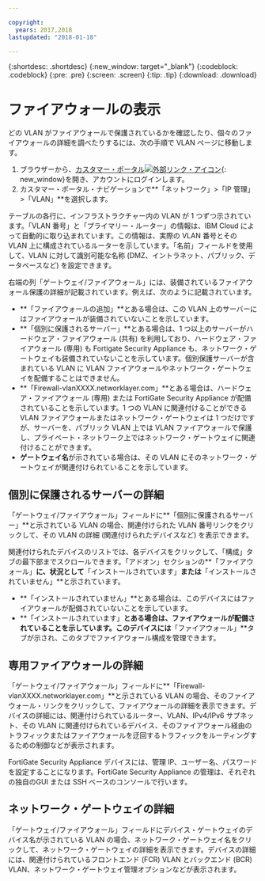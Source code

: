 ```yaml
---

copyright:
  years: 2017,2018
lastupdated: "2018-01-18"

---
```


{:shortdesc: .shortdesc}
{:new_window: target="_blank"}
{:codeblock: .codeblock}
{:pre: .pre}
{:screen: .screen}
{:tip: .tip}
{:download: .download}

# ファイアウォールの表示

どの VLAN がファイアウォールで保護されているかを確認したり、個々のファイアウォールの詳細を調べたりするには、次の手順で VLAN ページに移動します。

1. ブラウザーから、[カスタマー・ポータル![外部リンク・アイコン](../../icons/launch-glyph.svg "外部リンク・アイコン")](https://control.softlayer.com/){: new_window}を開き、アカウントにログインします。
2. カスタマー・ポータル・ナビゲーションで**「ネットワーク」>「IP 管理」>「VLAN」**を選択します。

テーブルの各行に、インフラストラクチャー内の VLAN が 1 つずつ示されています。「VLAN 番号」と「プライマリー・ルーター」の情報は、IBM Cloud によって自動的に取り込まれています。この情報は、実際の VLAN 番号とその VLAN 上に構成されているルーターを示しています。「名前」フィールドを使用して、VLAN に対して識別可能な名称 (DMZ、イントラネット、パブリック、データベースなど) を設定できます。

右端の列「ゲートウェイ/ファイアウォール」には、装備されているファイアウォール保護の詳細が記載されています。例えば、次のように記載されています。

- **「ファイアウォールの追加」**とある場合は、この VLAN 上のサーバーにはファイアウォールが装備されていないことを示しています。
- **「個別に保護されるサーバー」**とある場合は、1 つ以上のサーバーがハードウェア・ファイアウォール (共有) を利用しており、ハードウェア・ファイアウォール (専用) も Fortigate Security Appliance も、ネットワーク・ゲートウェイも装備されていないことを示しています。個別保護サーバーが含まれている VLAN に VLAN ファイアウォールやネットワーク・ゲートウェイを配備することはできません。
- **「Firewall-vlanXXXX.networklayer.com」**とある場合は、ハードウェア・ファイアウォール (専用) または FortiGate Security Appliance が配備されていることを示しています。1 つの VLAN に関連付けることができる VLAN ファイアウォールまたはネットワーク・ゲートウェイは 1 つだけですが、サーバーを、パブリック VLAN 上では VLAN ファイアウォールで保護し、プライベート・ネットワーク上ではネットワーク・ゲートウェイに関連付けることができます。
- **ゲートウェイ名**が示されている場合は、その VLAN にそのネットワーク・ゲートウェイが関連付けられていることを示しています。

## 個別に保護されるサーバーの詳細

「ゲートウェイ/ファイアウォール」フィールドに**「個別に保護されるサーバー」**と示されている VLAN の場合、関連付けられた VLAN 番号リンクをクリックして、その VLAN の詳細 (関連付けられたデバイスなど) を表示できます。

関連付けられたデバイスのリストでは、各デバイスをクリックして、「構成」タブの最下部までスクロールできます。「アドオン」セクションの**「ファイアウォール」**に、状況として**「インストールされています」**または**「インストールされていません」**と示されています。

- **「インストールされていません」**とある場合は、このデバイスにはファイアウォールが配備されていないことを示しています。
- **「インストールされています」**とある場合は、ファイアウォールが配備されていることを示しています。このデバイスには**「ファイアウォール」**タブが示され、このタブでファイアウォール構成を管理できます。

## 専用ファイアウォールの詳細

「ゲートウェイ/ファイアウォール」フィールドに**「Firewall-vlanXXXX.networklayer.com」**と示されている VLAN の場合、そのファイアウォール・リンクをクリックして、ファイアウォールの詳細を表示できます。デバイスの詳細には、関連付けられているルーター、VLAN、IPv4/IPv6 サブネット、その VLAN に関連付けられているデバイス、そのファイアウォール経由のトラフィックまたはファイアウォールを迂回するトラフィックをルーティングするための制御などが表示されます。

FortiGate Security Appliance デバイスには、管理 IP、ユーザー名、パスワードを設定することになります。FortiGate Security Appliance の管理は、それぞれの独自のGUI または SSH ベースのコンソールで行います。

## ネットワーク・ゲートウェイの詳細

「ゲートウェイ/ファイアウォール」フィールドにデバイス・ゲートウェイのデバイス名が示されている VLAN の場合、ネットワーク・ゲートウェイ名をクリックして、ネットワーク・ゲートウェイの詳細を表示できます。デバイスの詳細には、関連付けられているフロントエンド (FCR) VLAN とバックエンド (BCR) VLAN、ネットワーク・ゲートウェイ管理オプションなどが表示されます。

